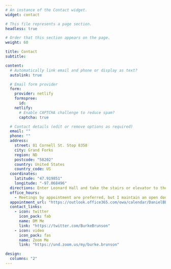 ```yaml
---
# An instance of the Contact widget.
widget: contact

# This file represents a page section.
headless: true

# Order that this section appears on the page.
weight: 60

title: Contact
subtitle:

content:
  # Automatically link email and phone or display as text?
  autolink: true

  # Email form provider
  form:
    provider: netlify
    formspree:
      id:
    netlify:
      # Enable CAPTCHA challenge to reduce spam?
      captcha: true

  # Contact details (edit or remove options as required)
  email: ""
  phone: ""
  address:
    street: 81 Cornell St. Stop 8358
    city: Grand Forks
    region: ND
    postcode: "58202"
    country: United States
    country_code: US
  coordinates:
    latitude: "47.919851"
    longitude: "-97.068496"
  directions: Enter Leonard Hall and take the stairs or elevator to the 2nd floor (2) and go to Rm. 206 (Planetary Geology) or to the Basement (B) and go to Rm. 11 (Geothermal Lab), depending on meeting location.
  office_hours:
    - Meetings by appointment are preferred, but I maintain an open door policy.
  appointment_url: "https://outlook.office365.com/owa/calendar/DanielBBrunson@ad.ndus.edu/bookings/"
  contact_links:
    - icon: twitter
      icon_pack: fab
      name: DM Me
      link: "https://twitter.com/BurkeBrunson"
    - icon: video
      icon_pack: fas
      name: Zoom Me
      link: "https://und.zoom.us/my/burke.brunson"

design:
  columns: "2"
---
```


